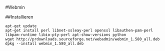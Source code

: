 #Webmin

##Installieren

    apt-get update
    apt-get install perl libnet-ssleay-perl openssl libauthen-pam-perl libpam-runtime libio-pty-perl apt-show-versions python
    wget http://prdownloads.sourceforge.net/webadmin/webmin_1.580_all.deb
    dpkg --install webmin_1.580_all.deb
